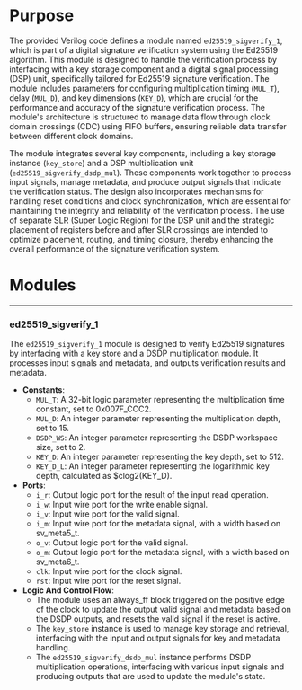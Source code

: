 # Purpose
The provided Verilog code defines a module named `ed25519_sigverify_1`, which is part of a digital signature verification system using the Ed25519 algorithm. This module is designed to handle the verification process by interfacing with a key storage component and a digital signal processing (DSP) unit, specifically tailored for Ed25519 signature verification. The module includes parameters for configuring multiplication timing (`MUL_T`), delay (`MUL_D`), and key dimensions (`KEY_D`), which are crucial for the performance and accuracy of the signature verification process. The module's architecture is structured to manage data flow through clock domain crossings (CDC) using FIFO buffers, ensuring reliable data transfer between different clock domains.

The module integrates several key components, including a key storage instance (`key_store`) and a DSP multiplication unit (`ed25519_sigverify_dsdp_mul`). These components work together to process input signals, manage metadata, and produce output signals that indicate the verification status. The design also incorporates mechanisms for handling reset conditions and clock synchronization, which are essential for maintaining the integrity and reliability of the verification process. The use of separate SLR (Super Logic Region) for the DSP unit and the strategic placement of registers before and after SLR crossings are intended to optimize placement, routing, and timing closure, thereby enhancing the overall performance of the signature verification system.
# Modules

---
### ed25519\_sigverify\_1
The `ed25519_sigverify_1` module is designed to verify Ed25519 signatures by interfacing with a key store and a DSDP multiplication module. It processes input signals and metadata, and outputs verification results and metadata.
- **Constants**:
    - `MUL_T`: A 32-bit logic parameter representing the multiplication time constant, set to 0x007F_CCC2.
    - `MUL_D`: An integer parameter representing the multiplication depth, set to 15.
    - `DSDP_WS`: An integer parameter representing the DSDP workspace size, set to 2.
    - `KEY_D`: An integer parameter representing the key depth, set to 512.
    - `KEY_D_L`: An integer parameter representing the logarithmic key depth, calculated as $clog2(KEY_D).
- **Ports**:
    - `i_r`: Output logic port for the result of the input read operation.
    - `i_w`: Input wire port for the write enable signal.
    - `i_v`: Input wire port for the valid signal.
    - `i_m`: Input wire port for the metadata signal, with a width based on sv_meta5_t.
    - `o_v`: Output logic port for the valid signal.
    - `o_m`: Output logic port for the metadata signal, with a width based on sv_meta6_t.
    - `clk`: Input wire port for the clock signal.
    - `rst`: Input wire port for the reset signal.
- **Logic And Control Flow**:
    - The module uses an always_ff block triggered on the positive edge of the clock to update the output valid signal and metadata based on the DSDP outputs, and resets the valid signal if the reset is active.
    - The `key_store` instance is used to manage key storage and retrieval, interfacing with the input and output signals for key and metadata handling.
    - The `ed25519_sigverify_dsdp_mul` instance performs DSDP multiplication operations, interfacing with various input signals and producing outputs that are used to update the module's state.


